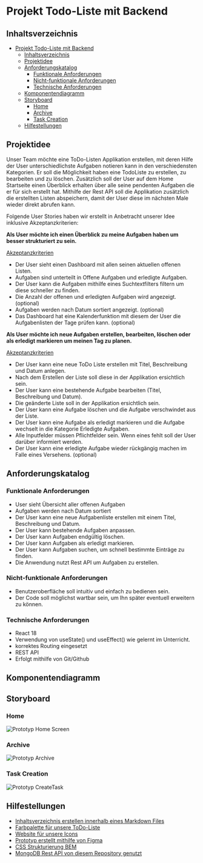 # Projekt Todo-Liste mit Backend

## Inhaltsverzeichnis
- [Projekt Todo-Liste mit Backend](#projekt-todo-liste-mit-backend)
  - [Inhaltsverzeichnis](#inhaltsverzeichnis)
  - [Projektidee](#projektidee)
  - [Anforderungskatalog](#anforderungskatalog)
    - [Funktionale Anforderungen](#funktionale-anforderungen)
    - [Nicht-funktionale Anforderungen](#nicht-funktionale-anforderungen)
    - [Technische Anforderungen](#technische-anforderungen)
  - [Komponentendiagramm](#komponentendiagramm)
  - [Storyboard](#storyboard)
    - [Home](#home)
    - [Archive](#archive)
    - [Task Creation](#task-creation)
  - [Hilfestellungen](#hilfestellungen)

## Projektidee

Unser Team möchte eine ToDo-Listen Applikation erstellen, mit deren Hilfe der User unterschiedlichste Aufgaben notieren kann in den verschiedensten Kategorien. Er soll die Möglichkeit haben eine TodoListe zu erstellen, zu bearbeiten und zu löschen. Zusätzlich soll der User auf dem Home Startseite einen Überblick erhalten über alle seine pendenten Aufgaben die er für sich erstellt hat. Mithilfe der Rest API soll die Applikation zusätzlich die erstellten Listen abspeichern, damit der User diese im nächsten Male wieder direkt abrufen kann.

<!---Hier muss noch mehr geschrieben werden für die Projektidee mind. halbe A4 Seite-->

Folgende User Stories haben wir erstellt in Anbetracht unserer Idee inklusive Akzeptanzkriterien:

**Als User möchte ich einen Überblick zu meine Aufgaben haben um besser strukturiert zu sein.**

<ins>Akzeptanzkriterien</ins>
- Der User sieht einen Dashboard mit allen seinen aktuellen offenen Listen.
- Aufgaben sind unterteilt in Offene Aufgaben und erledigte Aufgaben.
- Der User kann die Aufgaben mithilfe eines Suchtextfilters filtern um diese schneller zu finden.
- Die Anzahl der offenen und erledigten Aufgaben wird angezeigt. (optional)
- Aufgaben werden nach Datum sortiert angezeigt. (optional)
- Das Dashboard hat eine Kalenderfunktion mit diesem der User die Aufgabenlisten der Tage prüfen kann. (optional)


**Als User möchte ich neue Aufgaben erstellen, bearbeiten, löschen oder als erledigt markieren um meinen Tag zu planen.**

<ins>Akzeptanzkriterien</ins>
- Der User kann eine neue ToDo Liste erstellen mit Titel, Beschreibung und Datum anlegen.
- Nach dem Erstellen der Liste soll diese in der Applikation ersichtlich sein.
- Der User kann eine bestehende Aufgabe bearbeiten (Titel, Beschreibung und Datum).
- Die geänderte Liste soll in der Applikation ersichtlich sein.
- Der User kann eine Aufgabe löschen und die Aufgabe verschwindet aus der Liste.
- Der User kann eine Aufgabe als erledigt markieren und die Aufgabe wechselt in die Kategorie Erledigte Aufgaben.
- Alle Inputfelder müssen Pflichtfelder sein. Wenn eines fehlt soll der User darüber informiert werden.
- Der User kann eine erledigte Aufgabe wieder rückgängig machen im Falle eines Versehens. (optional)

## Anforderungskatalog

### Funktionale Anforderungen

- User sieht Übersicht aller offenen Aufgaben
- Aufgaben werden nach Datum sortiert
- Der User kann eine neue Aufgabenliste erstellen mit einem Titel, Beschreibung und Datum.
- Der User kann bestehende Aufgaben anpassen.
- Der User kann Aufgaben endgültig löschen.
- Der User kann Aufgaben als erledigt markieren.
- Der User kann Aufgaben suchen, um schnell bestimmte Einträge zu finden.
- Die Anwendung nutzt Rest API um Aufgaben zu erstellen.

### Nicht-funktionale Anforderungen

- Benutzeroberfläche soll intuitiv und einfach zu bedienen sein.
- Der Code soll möglichst wartbar sein, um Ihn später eventuell erweitern zu können.


### Technische Anforderungen

- React 18
- Verwendung von useState() und useEffect() wie gelernt im Unterricht.
- korrektes Routing eingesetzt
- REST API 
- Erfolgt mithilfe von Git/Github

## Komponentendiagramm

<!--Hier das Komponentendiagramm hinzufügen-->

## Storyboard

### Home

<img title="" alt="Prototyp Home Screen" src="../M294_ToDo-List/Frontend/img/Home.png">

### Archive

<img title="" alt="Prototyp Archive" src="../M294_ToDo-List/Frontend/img/Archive.png">

### Task Creation

<img title="" alt="Prototyp CreateTask" src="../M294_ToDo-List/Frontend/img/CreateToDoList.png">



## Hilfestellungen

 - [Inhaltsverzeichnis erstellen innerhalb eines Markdown Files](https://stackoverflow.com/questions/11948245/markdown-to-create-pages-and-table-of-contents#27953547)
- [Farbpalette für unsere ToDo-Liste](https://coolors.co/palettes/popular/0f172a)
- [Website für unsere Icons](https://www.flaticon.com/icon-fonts-most-downloaded)
- [Prototyp erstellt mithilfe von Figma](https://www.figma.com/design/PHtCBMsnAXXkurCZracm7Y/Untitled?node-id=0-1&node-type=canvas&t=deJsHoNP8Yqy9c5D-0)
- [CSS Strukturierung BEM](https://css-tricks.com/bem-101/)
- [MongoDB Rest API von diesem Repository genutzt](https://github.com/WISS-GB/M294-MongoDB-API)
